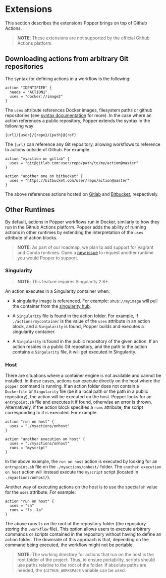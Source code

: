 # Extensions

This section describes the extensions Popper brings on top of Github 
Actions.

> **NOTE**: These extensions are not supported by the official Github 
> Actions platform.

## Downloading actions from arbitrary Git repositories

The syntax for defining actions in a workflow is the following:

```hcl
action "IDENTIFIER" {
  needs = "ACTION1"
  uses = "docker://image2"
}
```

The `uses` attribute references Docker images, filesystem paths or 
github repositories (see [syntax 
documentation](https://developer.github.com/actions/managing-workflows/workflow-configuration-options/#using-a-dockerfile-image-in-an-action) 
for more). In the case where an action references a public repository, 
Popper extends the syntax in the following way:

```
{url}/{user}/{repo}/{path}@{ref}
```

The `{url}` can reference any Git repository, allowing workflows to 
reference to actions outside of Github. For example:

```
action "myaction on gitlab" {
  uses = "git@gitlab.com:user/repo/path/to/my/action@master"
}

action "another one on bitbucket" {
  uses = "https://bitbucket.com/user/repo/action@master"
}
```

The above references actions hosted on [Gitlab](https://gitlab.com) 
and [Bitbucket](https://bitbucket.org), respectively.

## Other Runtimes

By default, actions in Popper workflows run in Docker, similarly to 
how they run in the Github Actions platform. Popper adds the ability 
of running actions in other runtimes by extending the interpretation 
of the `uses` attribute of action blocks.

> **NOTE**: As part of our roadmap, we plan to add support for Vagrant 
> and Conda runtimes. Open a [new 
> issue](https://github.com/systemslab/popper/issues/new) to request 
> another runtime you would Popper to support.

### Singularity

> **NOTE**: This feature requires Singularity 2.6+.

An action executes in a Singularity container when:

  * A singularity image is referenced. For example: `shub://myimage` 
    will pull the container from the [singularity 
    hub](https://singularity-hub.org).

  * A `Singularity` file is found in the action folder. For 
    example, if `./actions/mycontainer` is the value of the `uses` 
    attribute in an action block, and a `Singularity` is found, 
    Popper builds and executes a singularity container.

  * A `Singularity` is found in the public repository of the given 
    action. If an action resides in a public Git repository, and the 
    path to the action contains a `Singularity` file, it will get 
    executed in Singularity.

### Host

There are situations where a container engine is not available and 
cannot be installed. In these cases, actions can execute directly on 
the host where the `popper` command is running. If an action folder 
does not contain a `Dockerfile` or `Singularity` file (be it a local 
path or the path in a public repository), the action will be executed 
on the host. Popper looks for an `entrypoint.sh` file and executes it 
if found, otherwise an error is thrown. Alternatively, if the action 
block specifies a `runs` attribute, the script corresponding to it is 
executed. For example:

```hcl
action "run on host" {
  uses = "./myactions/onhost"
}

action "another execution on host" {
  uses = "./myactions/onhost"
  runs = "myscript"
}
```

In the above example, the `run on host` action is executed by looking 
for an `entrypoint.sh` file on the `./myactions/onhost/` folder. The 
`another execution on host` action will instead execute the `myscript` 
script (located in `./myactions/onhost/`).

Another way of executing actions on the host is to use the special 
`sh` value for the `uses` attribute. For example:

```hcl
action "run on host" {
  uses = "sh"
  runs = "ls -la"
}
```

The above runs `ls` on the root of the repository folder (the 
repository storing the `.workflow` file). This option allows users to 
execute arbitrary commands or scripts contained in the repository 
without having to define an action folder. The downside of this 
approach is that, depending on the command being executed, the 
workflow might not be portable.

> **NOTE**: The working directory for actions that run on the host is 
> the root folder of the project. Thus, to ensure portability, scripts 
> should use paths relative to the root of the folder. If absolute 
> paths are needed, the `$GITHUB_WORKSPACE` variable can be used.
